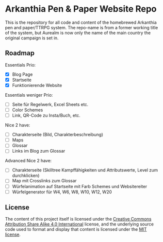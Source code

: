 # Arkanthia Pen & Paper Website Repo
This is the repository for all code and content of the homebrewed Arkanthia pen and paper/TTRPG system. 
The repo-name is from a former working title of the system, but Aurealm is now only the name of the main country the original campaign is set in.

## Roadmap
Essentials Prio: 

- [x] Blog Page
- [x] Startseite
- [x] Funktionierende Website

Essentials weniger Prio:

- [ ] Seite für Regelwerk, Excel Sheets etc.
- [ ] Color Schemes
- [ ] Link, QR-Code zu Insta/Buch, etc.

Nice 2 have:

- [ ] Charakterseite (Bild, Charakterbeschreibung)
- [ ] Maps
- [ ] Glossar
- [ ] Links im Blog zum Glossar

Advanced Nice 2 have:

- [ ] Charakterseite (Skilltree Kampffähigkeiten und Attributswerte, Level zum durchklicken)
- [ ] Map mit Crosslinks zum Glossar
- [ ] Würfelanimation auf Startseite mit Farb Schemes und Websitereiter
- [ ] Würfelgenerator für W4, W6, W8, W10, W12, W20

## License
The content of this project itself is licensed under the [Creative Commons Attribution Share Alike 4.0 International](https://creativecommons.org/licenses/by-sa/4.0/) license, and the underlying source code used to format and display that content is licensed under the [MIT license](https://github.com/MiragonMx/aurealm_web/blob/main/LICENSE.md).
